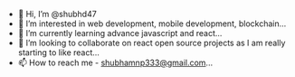 - 👋 Hi, I’m @shubhd47
- 👀 I’m interested in web development, mobile development, blockchain...
- 🌱 I’m currently learning advance javascript and react...
- 💞️ I’m looking to collaborate on react open source projects as I am really starting to like react...
- 📫 How to reach me - shubhamnp333@gmail.com...

<!---
shubhd47/shubhd47 is a ✨ special ✨ repository because its `README.md` (this file) appears on your GitHub profile.
You can click the Preview link to take a look at your changes.
--->
